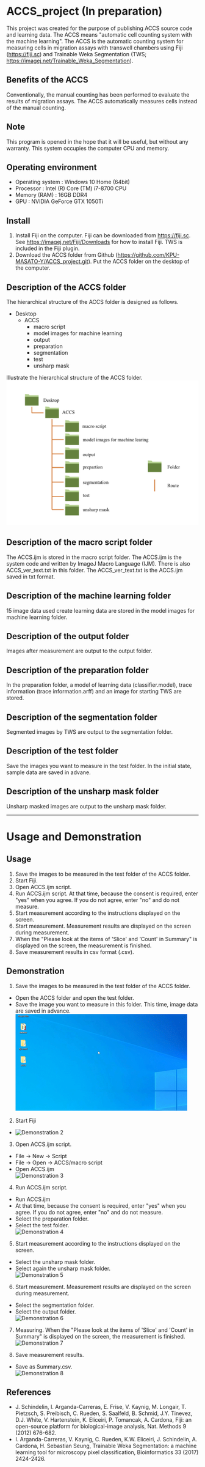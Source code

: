 # ACCS_project (In preparation)
This project was created for the purpose of publishing ACCS source code and learning data.
The ACCS means "automatic cell counting system with the machine learning". The ACCS is the automatic counting system for measuring cells in migration assays with transwell chambers using Fiji (https://fiji.sc) and Trainable Weka Segmentation (TWS; https://imagej.net/Trainable_Weka_Segmentation).

## Benefits of the ACCS
Conventionally, the manual counting has been performed to evaluate the results of migration assays. The ACCS automatically measures cells instead of the manual counting.

## Note
This program is opened in the hope that it will be useful, but without any warranty. This system occupies the computer CPU and memory.

## Operating environment
* Operating system : Windows 10 Home (64bit)  
* Processor        : Intel (R) Core (TM) i7-8700 CPU  
* Memory (RAM)     : 16GB DDR4  
* GPU              : NVIDIA GeForce GTX 1050Ti  


## Install
1.  Install Fiji on the computer. Fiji can be downloaded from https://fiji.sc. See https://imagej.net/Fiji/Downloads for how to install Fiji. TWS is included in the Fiji plugin.
2.  Download the ACCS folder from Github (https://github.com/KPU-MASATO-Y/ACCS_project.git). Put the ACCS folder on the desktop of the computer.

## Description of the ACCS folder
The hierarchical structure of the ACCS folder is designed as follows.
* Desktop
  * ACCS
    * macro script
    * model images for machine learning
    * output
    * preparation
    * segmentation
    * test
    * unsharp mask
 
Illustrate the hierarchical structure of the ACCS folder.  
![Folder Structure](./ReadMe_images/Folder_structure.tiff)

## Description of the macro script folder
The ACCS.ijm is stored in the macro script folder. The ACCS.ijm is the system code and written by ImageJ Macro Language (IJM). There is also ACCS_ver_text.txt in this folder. The ACCS_ver_text.txt is the ACCS.ijm saved in txt format.

## Description of the machine learning folder
15 image data used create learning data are stored in the model images for machine learning folder. 

## Description of the output folder
Images after measurement are output to the output folder.

## Description of the preparation folder
In the preparation folder, a model of learning data (classifier.model), trace information (trace information.arff) and an image for starting TWS are stored.

## Description of the segmentation folder
Segmented images by TWS are output to the segmentation folder.

## Description of the test folder
Save the images you want to measure in the test folder. In the initial state, sample data are saved in advane.

## Description of the unsharp mask folder
Unsharp masked images are output to the unsharp mask folder.

***
# **Usage and Demonstration**

## Usage
1. Save the images to be measured in the test folder of the ACCS folder.
2. Start Fiji.
3. Open ACCS.ijm script.
4. Run ACCS.ijm script. At that time, because the consent is required, enter "yes" when you agree. If you do not agree, enter "no" and do not measure.
5. Start measurement according to the instructions displayed on the screen. 
6. Start measurement. Measurement results are displayed on the screen during measurement.
7. When the "Please look at the items of 'Slice' and 'Count' in Summary" is displayed on the screen, the measurement is finished.
8. Save measurement results in csv format (.csv).

## Demonstration
1. Save the images to be measured in the test folder of the ACCS folder.
 *  Open the ACCS folder and open the test folder.
 *  Save the image you want to measure in this folder. This time, image data are saved in advance.  
 ![Demo1](./ReadMe_images/Demo1.gif)

2. Start Fiji  
 *  ![Demonstration 2]()

3. Open ACCS.ijm script.
 *  File -> New -> Script
 *  File -> Open -> ACCS/macro script
 *  Open ACCS.ijm  
 ![Demonstration 3]()
 
4. Run ACCS.ijm script.
 * Run ACCS.ijm
 * At that time, because the consent is required, enter "yes" when you agree. If you do not agree, enter "no" and do not measure.
 * Select the preparation folder.
 * Select the test folder.  
 ![Demonstration 4]()
 
5. Start measurement according to the instructions displayed on the screen.
 * Select the unsharp mask folder.
 * Select again the unsharp mask folder.  
 ![Demonstration 5]()

6. Start measurement. Measurement results are displayed on the screen during measurement.
 * Select the segmentation folder.
 * Select the output folder.  
 ![Demonstration 6]()
 
7. Measuring. When the "Please look at the items of 'Slice' and 'Count' in Summary" is displayed on the screen, the measurement is finished.  
 ![Demonstration 7]()

8. Save measurement results.
 * Save as Summary.csv.  
 ![Demonstration 8]()
 
## References
* J. Schindelin, I. Arganda-Carreras, E. Frise, V. Kaynig, M. Longair, T. Pietzsch, S. Preibisch, C. Rueden, S. Saalfeld, B. Schmid, J.Y. Tinevez, D.J. White, V. Hartenstein, K. Eliceiri, P. Tomancak, A. Cardona, Fiji: an open-source platform for biological-image analysis, Nat. Methods 9 (2012) 676-682.
* I. Arganda-Carreras, V. Kaynig, C. Rueden, K.W. Eliceiri, J. Schindelin, A. Cardona, H. Sebastian Seung, Trainable Weka Segmentation: a machine learning tool for microscopy pixel classification, Bioinformatics 33 (2017) 2424-2426.
